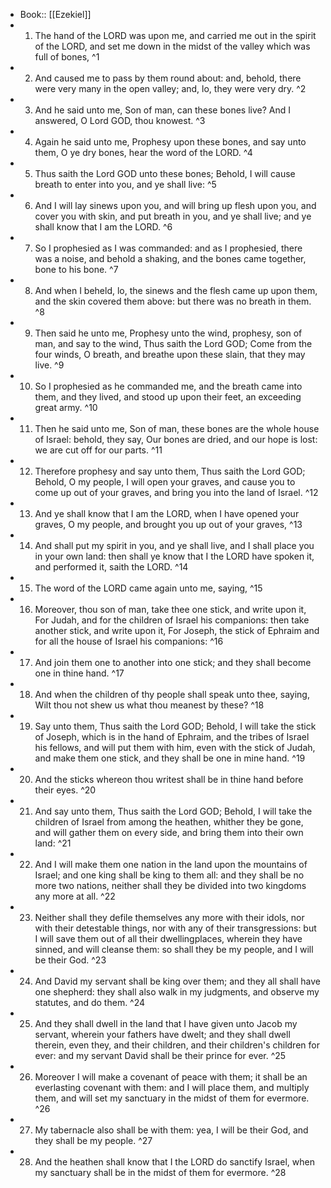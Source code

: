 - Book:: [[Ezekiel]]
- 1. The hand of the LORD was upon me, and carried me out in the spirit of the LORD, and set me down in the midst of the valley which was full of bones, ^1
- 2. And caused me to pass by them round about: and, behold, there were very many in the open valley; and, lo, they were very dry. ^2
- 3. And he said unto me, Son of man, can these bones live? And I answered, O Lord GOD, thou knowest. ^3
- 4. Again he said unto me, Prophesy upon these bones, and say unto them, O ye dry bones, hear the word of the LORD. ^4
- 5. Thus saith the Lord GOD unto these bones; Behold, I will cause breath to enter into you, and ye shall live: ^5
- 6. And I will lay sinews upon you, and will bring up flesh upon you, and cover you with skin, and put breath in you, and ye shall live; and ye shall know that I am the LORD. ^6
- 7. So I prophesied as I was commanded: and as I prophesied, there was a noise, and behold a shaking, and the bones came together, bone to his bone. ^7
- 8. And when I beheld, lo, the sinews and the flesh came up upon them, and the skin covered them above: but there was no breath in them. ^8
- 9. Then said he unto me, Prophesy unto the wind, prophesy, son of man, and say to the wind, Thus saith the Lord GOD; Come from the four winds, O breath, and breathe upon these slain, that they may live. ^9
- 10. So I prophesied as he commanded me, and the breath came into them, and they lived, and stood up upon their feet, an exceeding great army. ^10
- 11. Then he said unto me, Son of man, these bones are the whole house of Israel: behold, they say, Our bones are dried, and our hope is lost: we are cut off for our parts. ^11
- 12. Therefore prophesy and say unto them, Thus saith the Lord GOD; Behold, O my people, I will open your graves, and cause you to come up out of your graves, and bring you into the land of Israel. ^12
- 13. And ye shall know that I am the LORD, when I have opened your graves, O my people, and brought you up out of your graves, ^13
- 14. And shall put my spirit in you, and ye shall live, and I shall place you in your own land: then shall ye know that I the LORD have spoken it, and performed it, saith the LORD. ^14
- 15. The word of the LORD came again unto me, saying, ^15
- 16. Moreover, thou son of man, take thee one stick, and write upon it, For Judah, and for the children of Israel his companions: then take another stick, and write upon it, For Joseph, the stick of Ephraim and for all the house of Israel his companions: ^16
- 17. And join them one to another into one stick; and they shall become one in thine hand. ^17
- 18. And when the children of thy people shall speak unto thee, saying, Wilt thou not shew us what thou meanest by these? ^18
- 19. Say unto them, Thus saith the Lord GOD; Behold, I will take the stick of Joseph, which is in the hand of Ephraim, and the tribes of Israel his fellows, and will put them with him, even with the stick of Judah, and make them one stick, and they shall be one in mine hand. ^19
- 20. And the sticks whereon thou writest shall be in thine hand before their eyes. ^20
- 21. And say unto them, Thus saith the Lord GOD; Behold, I will take the children of Israel from among the heathen, whither they be gone, and will gather them on every side, and bring them into their own land: ^21
- 22. And I will make them one nation in the land upon the mountains of Israel; and one king shall be king to them all: and they shall be no more two nations, neither shall they be divided into two kingdoms any more at all. ^22
- 23. Neither shall they defile themselves any more with their idols, nor with their detestable things, nor with any of their transgressions: but I will save them out of all their dwellingplaces, wherein they have sinned, and will cleanse them: so shall they be my people, and I will be their God. ^23
- 24. And David my servant shall be king over them; and they all shall have one shepherd: they shall also walk in my judgments, and observe my statutes, and do them. ^24
- 25. And they shall dwell in the land that I have given unto Jacob my servant, wherein your fathers have dwelt; and they shall dwell therein, even they, and their children, and their children's children for ever: and my servant David shall be their prince for ever. ^25
- 26. Moreover I will make a covenant of peace with them; it shall be an everlasting covenant with them: and I will place them, and multiply them, and will set my sanctuary in the midst of them for evermore. ^26
- 27. My tabernacle also shall be with them: yea, I will be their God, and they shall be my people. ^27
- 28. And the heathen shall know that I the LORD do sanctify Israel, when my sanctuary shall be in the midst of them for evermore. ^28

